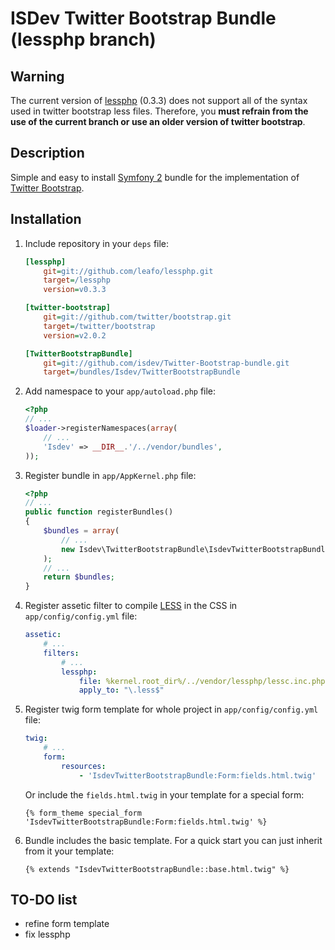 ISDev Twitter Bootstrap Bundle (lessphp branch)
===============================================

Warning
-------

The current version of [lessphp](http://leafo.net/lessphp/) (0.3.3) does not support all of the syntax used in twitter bootstrap less files. Therefore, you **must refrain from the use of the current branch or use an older version of twitter bootstrap**.

Description
-----------

Simple and easy to install [Symfony 2](http://symfony.com/) bundle for the implementation of [Twitter Bootstrap](http://twitter.github.com/bootstrap/).

Installation
------------

1. Include repository in your `deps` file:

    ``` ini
    [lessphp]
        git=git://github.com/leafo/lessphp.git
        target=/lessphp
        version=v0.3.3

    [twitter-bootstrap]
        git=git://github.com/twitter/bootstrap.git
        target=/twitter/bootstrap
        version=v2.0.2

    [TwitterBootstrapBundle]
        git=git://github.com/isdev/Twitter-Bootstrap-bundle.git
        target=/bundles/Isdev/TwitterBootstrapBundle
    ```

2. Add namespace to your `app/autoload.php` file:

    ``` php
    <?php
    // ...
    $loader->registerNamespaces(array(
        // ...
        'Isdev' => __DIR__.'/../vendor/bundles',
    ));
    ```

3. Register bundle in `app/AppKernel.php` file:

    ``` php
    <?php
    // ...
    public function registerBundles()
    {
        $bundles = array(
            // ...
            new Isdev\TwitterBootstrapBundle\IsdevTwitterBootstrapBundle()
        );
        // ...
        return $bundles;
    }
    ```

4. Register assetic filter to compile [LESS](http://lesscss.org/) in the CSS in `app/config/config.yml` file:

    ``` yaml
    assetic:
        # ...
        filters:
            # ...
            lessphp:
                file: %kernel.root_dir%/../vendor/lessphp/lessc.inc.php
                apply_to: "\.less$"
    ```

5. Register twig form template for whole project in `app/config/config.yml` file:

    ``` yaml
    twig:
        # ...
        form:
            resources:
                - 'IsdevTwitterBootstrapBundle:Form:fields.html.twig'
    ```

    Or include the `fields.html.twig` in your template for a special form:

    ``` jinja
    {% form_theme special_form 'IsdevTwitterBootstrapBundle:Form:fields.html.twig' %}
    ```

6. Bundle includes the basic template. For a quick start you can just inherit from it your template:

    ``` jinja
    {% extends "IsdevTwitterBootstrapBundle::base.html.twig" %}
    ```

TO-DO list
----------

- refine form template
- fix lessphp